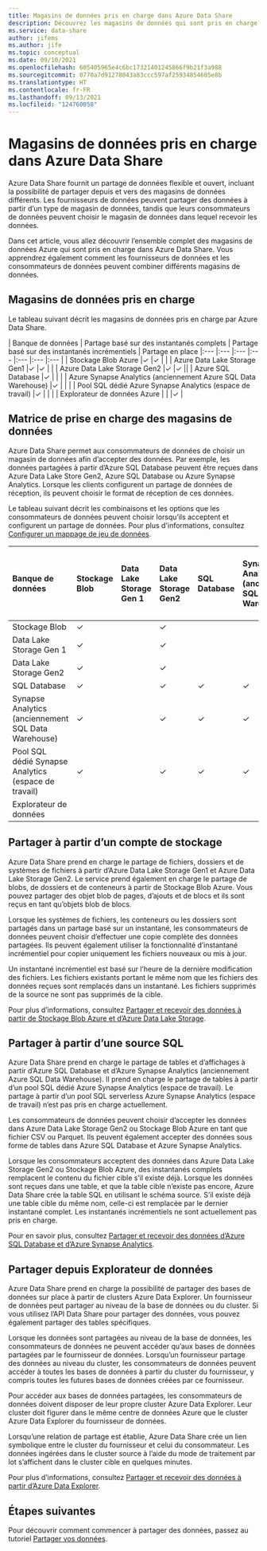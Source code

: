 ```yaml
---
title: Magasins de données pris en charge dans Azure Data Share
description: Découvrez les magasins de données qui sont pris en charge pour l’utilisation dans Azure Data Share.
ms.service: data-share
author: jifems
ms.author: jife
ms.topic: conceptual
ms.date: 09/10/2021
ms.openlocfilehash: 605405965e4c6bc17321401245866f9b21f3a988
ms.sourcegitcommit: 0770a7d91278043a83ccc597af25934854605e8b
ms.translationtype: HT
ms.contentlocale: fr-FR
ms.lasthandoff: 09/13/2021
ms.locfileid: "124760058"
---
```

# <a name="supported-data-stores-in-azure-data-share"></a>Magasins de données pris en charge dans Azure Data Share

Azure Data Share fournit un partage de données flexible et ouvert, incluant la possibilité de partager depuis et vers des magasins de données différents. Les fournisseurs de données peuvent partager des données à partir d’un type de magasin de données, tandis que leurs consommateurs de données peuvent choisir le magasin de données dans lequel recevoir les données. 

Dans cet article, vous allez découvrir l’ensemble complet des magasins de données Azure qui sont pris en charge dans Azure Data Share. Vous apprendrez également comment les fournisseurs de données et les consommateurs de données peuvent combiner différents magasins de données. 

## <a name="supported-data-stores"></a>Magasins de données pris en charge 

Le tableau suivant décrit les magasins de données pris en charge par Azure Data Share. 

| Banque de données | Partage basé sur des instantanés complets | Partage basé sur des instantanés incrémentiels | Partage en place 
|:--- |:--- |:--- |:--- |:--- |:--- |:--- |
| Stockage Blob Azure |✓ |✓ | |
| Azure Data Lake Storage Gen1 |✓ |✓ | |
| Azure Data Lake Storage Gen2 |✓ |✓ ||
| Azure SQL Database |✓ | | |
| Azure Synapse Analytics (anciennement Azure SQL Data Warehouse) |✓ | | |
| Pool SQL dédié Azure Synapse Analytics (espace de travail) |✓ | | |
| Explorateur de données Azure | | |✓ |

## <a name="data-store-support-matrix"></a>Matrice de prise en charge des magasins de données

Azure Data Share permet aux consommateurs de données de choisir un magasin de données afin d’accepter des données. Par exemple, les données partagées à partir d’Azure SQL Database peuvent être reçues dans Azure Data Lake Store Gen2, Azure SQL Database ou Azure Synapse Analytics. Lorsque les clients configurent un partage de données de réception, ils peuvent choisir le format de réception de ces données. 

Le tableau suivant décrit les combinaisons et les options que les consommateurs de données peuvent choisir lorsqu’ils acceptent et configurent un partage de données. Pour plus d'informations, consultez [Configurer un mappage de jeu de données](how-to-configure-mapping.md).

| Banque de données | Stockage Blob | Data Lake Storage Gen 1 | Data Lake Storage Gen2 | SQL Database | Synapse Analytics (anciennement SQL Data Warehouse) | Pool SQL dédié Synapse Analytics (espace de travail) | Explorateur de données
|:--- |:--- |:--- |:--- |:--- |:--- |:--- | :--- |
| Stockage Blob | ✓ || ✓ |||
| Data Lake Storage Gen 1 | ✓ | | ✓ |||
| Data Lake Storage Gen2 | ✓ | | ✓ |||
| SQL Database | ✓ | | ✓ | ✓ | ✓ | ✓ ||
| Synapse Analytics (anciennement SQL Data Warehouse) | ✓ | | ✓ | ✓ | ✓ | ✓ ||
| Pool SQL dédié Synapse Analytics (espace de travail) | ✓ | | ✓ | ✓ | ✓ | ✓ ||
| Explorateur de données ||||||| ✓ |

## <a name="share-from-a-storage-account"></a>Partager à partir d’un compte de stockage
Azure Data Share prend en charge le partage de fichiers, dossiers et de systèmes de fichiers à partir d’Azure Data Lake Storage Gen1 et Azure Data Lake Storage Gen2. Le service prend également en charge le partage de blobs, de dossiers et de conteneurs à partir de Stockage Blob Azure. Vous pouvez partager des objet blob de pages, d’ajouts et de blocs et ils sont reçus en tant qu’objets blob de blocs.

Lorsque les systèmes de fichiers, les conteneurs ou les dossiers sont partagés dans un partage basé sur un instantané, les consommateurs de données peuvent choisir d’effectuer une copie complète des données partagées. Ils peuvent également utiliser la fonctionnalité d’instantané incrémentiel pour copier uniquement les fichiers nouveaux ou mis à jour. 

Un instantané incrémentiel est basé sur l’heure de la dernière modification des fichiers. Les fichiers existants portant le même nom que les fichiers des données reçues sont remplacés dans un instantané. Les fichiers supprimés de la source ne sont pas supprimés de la cible. 

Pour plus d’informations, consultez [Partager et recevoir des données à partir de Stockage Blob Azure et d’Azure Data Lake Storage](how-to-share-from-storage.md).

## <a name="share-from-a-sql-based-source"></a>Partager à partir d’une source SQL
Azure Data Share prend en charge le partage de tables et d’affichages à partir d’Azure SQL Database et d’Azure Synapse Analytics (anciennement Azure SQL Data Warehouse). Il prend en charge le partage de tables à partir d’un pool SQL dédié Azure Synapse Analytics (espace de travail). Le partage à partir d’un pool SQL serverless Azure Synapse Analytics (espace de travail) n’est pas pris en charge actuellement. 

Les consommateurs de données peuvent choisir d’accepter les données dans Azure Data Lake Storage Gen2 ou Stockage Blob Azure en tant que fichier CSV ou Parquet. Ils peuvent également accepter des données sous forme de tables dans Azure SQL Database et Azure Synapse Analytics.

Lorsque les consommateurs acceptent des données dans Azure Data Lake Storage Gen2 ou Stockage Blob Azure, des instantanés complets remplacent le contenu du fichier cible s’il existe déjà. Lorsque les données sont reçues dans une table, et que la table cible n’existe pas encore, Azure Data Share crée la table SQL en utilisant le schéma source. S’il existe déjà une table cible du même nom, celle-ci est remplacée par le dernier instantané complet. Les instantanés incrémentiels ne sont actuellement pas pris en charge.

Pour en savoir plus, consultez [Partager et recevoir des données d’Azure SQL Database et d’Azure Synapse Analytics](how-to-share-from-sql.md).

## <a name="share-from-data-explorer"></a>Partager depuis Explorateur de données
Azure Data Share prend en charge la possibilité de partager des bases de données sur place à partir de clusters Azure Data Explorer. Un fournisseur de données peut partager au niveau de la base de données ou du cluster. Si vous utilisez l’API Data Share pour partager des données, vous pouvez également partager des tables spécifiques.  

Lorsque les données sont partagées au niveau de la base de données, les consommateurs de données ne peuvent accéder qu’aux bases de données partagées par le fournisseur de données. Lorsqu’un fournisseur partage des données au niveau du cluster, les consommateurs de données peuvent accéder à toutes les bases de données à partir du cluster du fournisseur, y compris toutes les futures bases de données créées par ce fournisseur.

Pour accéder aux bases de données partagées, les consommateurs de données doivent disposer de leur propre cluster Azure Data Explorer. Leur cluster doit figurer dans le même centre de données Azure que le cluster Azure Data Explorer du fournisseur de données. 

Lorsqu’une relation de partage est établie, Azure Data Share crée un lien symbolique entre le cluster du fournisseur et celui du consommateur. Les données ingérées dans le cluster source à l’aide du mode de traitement par lot s’affichent dans le cluster cible en quelques minutes.

Pour plus d’informations, consultez [Partager et recevoir des données à partir d’Azure Data Explorer](/azure/data-explorer/data-share). 

## <a name="next-steps"></a>Étapes suivantes

Pour découvrir comment commencer à partager des données, passez au tutoriel [Partager vos données](share-your-data.md).
